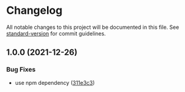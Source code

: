 # Changelog

All notable changes to this project will be documented in this file. See [standard-version](https://github.com/conventional-changelog/standard-version) for commit guidelines.

## 1.0.0 (2021-12-26)


### Bug Fixes

* use npm dependency ([311e3c3](https://github.com/teslahunt/tesla-specifications/commit/311e3c363f145e252e1d48c432a40b18804394f8))
